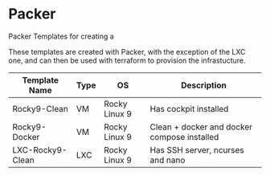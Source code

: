 # Packer

Packer Templates for creating a 





These templates are created with Packer, with the exception of the LXC one, and can then be used with terraform to provision the infrastucture.

| Template Name    | Type | OS            | Description                                 |
| ---------------- | ---- | ------------- | ------------------------------------------- |
| Rocky9-Clean     | VM   | Rocky Linux 9 | Has cockpit installed                       |
| Rocky9-Docker    | VM   | Rocky Linux 9 | Clean + docker and docker compose installed |
| LXC-Rocky9-Clean | LXC  | Rocky Linux 9 | Has SSH server, ncurses and nano            |
